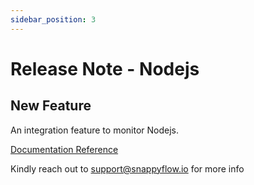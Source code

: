 ```yaml
---
sidebar_position: 3 
---
```

# Release Note - Nodejs

## New Feature

An integration feature to monitor Nodejs.

[Documentation Reference](/docs/Integrations/nodejs_prometheus)

Kindly reach out to [support@snappyflow.io](mailto:support@snappyflow.io) for more info

